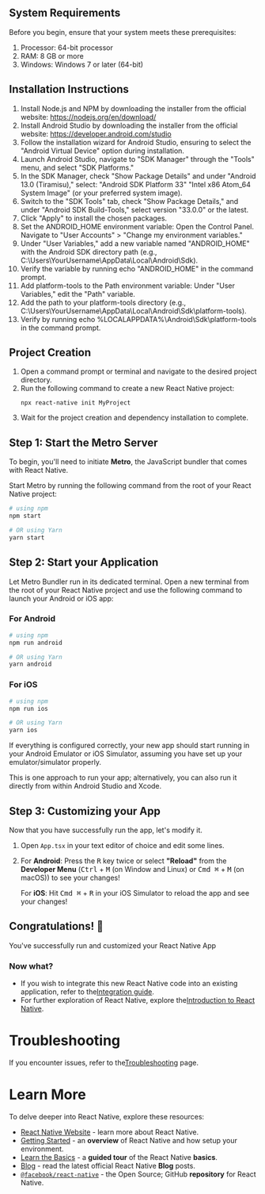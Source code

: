 ## System Requirements

Before you begin, ensure that your system meets these prerequisites:

1. Processor: 64-bit processor
2. RAM: 8 GB or more
3. Windows: Windows 7 or later (64-bit)

## Installation Instructions

1. Install Node.js and NPM by downloading the installer from the official website: https://nodejs.org/en/download/
2. Install Android Studio by downloading the installer from the official website: https://developer.android.com/studio
3. Follow the installation wizard for Android Studio, ensuring to select the "Android Virtual Device" option during installation.
4. Launch Android Studio, navigate to "SDK Manager" through the "Tools" menu, and select "SDK Platforms."
5. In the SDK Manager, check "Show Package Details" and under "Android 13.0 (Tiramisu)," select:
"Android SDK Platform 33"
"Intel x86 Atom_64 System Image" (or your preferred system image).
6. Switch to the "SDK Tools" tab, check "Show Package Details," and under "Android SDK Build-Tools," select version "33.0.0" or the latest.
7. Click "Apply" to install the chosen packages.
8. Set the ANDROID_HOME environment variable:
Open the Control Panel.
Navigate to "User Accounts" > "Change my environment variables."
9. Under "User Variables," add a new variable named "ANDROID_HOME" with the Android SDK directory path (e.g., C:\Users\YourUsername\AppData\Local\Android\Sdk).
10. Verify the variable by running echo "ANDROID_HOME" in the command prompt.
11. Add platform-tools to the Path environment variable:
Under "User Variables," edit the "Path" variable.
12. Add the path to your platform-tools directory (e.g., C:\Users\YourUsername\AppData\Local\Android\Sdk\platform-tools).
13. Verify by running echo %LOCALAPPDATA%\Android\Sdk\platform-tools in the command prompt.


## Project Creation

1. Open a command prompt or terminal and navigate to the desired project directory.
2. Run the following command to create a new React Native project: 
   ```
   npx react-native init MyProject
   ```
3. Wait for the project creation and dependency installation to complete.

## Step 1: Start the Metro Server

To begin, you'll need to initiate **Metro**, the JavaScript bundler that comes with React Native.

Start Metro by running the following command from the root of your React Native project:


```bash
# using npm
npm start

# OR using Yarn
yarn start
```

## Step 2: Start your Application

Let Metro Bundler run in its dedicated terminal. Open a new terminal from the root of your React Native project and use the following command to launch your Android or iOS app:

### For Android

```bash
# using npm
npm run android

# OR using Yarn
yarn android
```

### For iOS

```bash
# using npm
npm run ios

# OR using Yarn
yarn ios
```

If everything is configured correctly, your new app should start running in your Android Emulator or iOS Simulator, assuming you have set up your emulator/simulator properly.

This is one approach to run your app; alternatively, you can also run it directly from within Android Studio and Xcode.

## Step 3: Customizing your App

Now that you have successfully run the app, let's modify it.

1. Open `App.tsx` in your text editor of choice and edit some lines.
2. For **Android**: Press the <kbd>R</kbd> key twice or select **"Reload"** from the **Developer Menu** (<kbd>Ctrl</kbd> + <kbd>M</kbd> (on Window and Linux) or <kbd>Cmd ⌘</kbd> + <kbd>M</kbd> (on macOS)) to see your changes!

   For **iOS**: Hit <kbd>Cmd ⌘</kbd> + <kbd>R</kbd> in your iOS Simulator to reload the app and see your changes!

## Congratulations! :tada:

You've successfully run and customized your React Native App

### Now what?

- If you wish to integrate this new React Native code into an existing application, refer to the[Integration guide](https://reactnative.dev/docs/integration-with-existing-apps).
- For further exploration of React Native, explore the[Introduction to React Native](https://reactnative.dev/docs/getting-started).

# Troubleshooting

 If you encounter issues, refer to the[Troubleshooting](https://reactnative.dev/docs/troubleshooting) page.

# Learn More

To delve deeper into React Native, explore these resources:

- [React Native Website](https://reactnative.dev) - learn more about React Native.
- [Getting Started](https://reactnative.dev/docs/environment-setup) - an **overview** of React Native and how setup your environment.
- [Learn the Basics](https://reactnative.dev/docs/getting-started) - a **guided tour** of the React Native **basics**.
- [Blog](https://reactnative.dev/blog) - read the latest official React Native **Blog** posts.
- [`@facebook/react-native`](https://github.com/facebook/react-native) - the Open Source; GitHub **repository** for React Native.